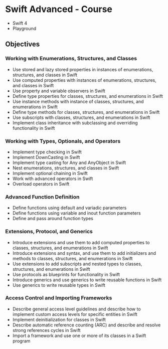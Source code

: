 # Swift Advanced - Course

* Swift 4
* Playground

## Objectives


### Working with Enumerations, Structures, and Classes

* Use stored and lazy stored properties in instances of enumerations, structures, and classes in Swift
* Use computed properties with instances of enumerations, structures, and classes in Swift
* Use property and variable observers in Swift
* Define type properties for classes, structures, and enumerations in Swift
* Use instance methods with instance of classes, structures, and enumerations in Swift
* Define type methods for classes, structures, and enumerations in Swift
* Use subscripts with classes, structures, and enumerations in Swift
* Implement class inheritance with subclassing and overriding functionality in Swift


### Working with Types, Optionals, and Operators

* Implement type checking in Swift
* Implement DownCasting in Swift
* Implement type casting for Any and AnyObject in Swift
* Nest enumerations, structures, and classes in Swift
* Implement optional chaining in Swift
* Work with advanced operators in Swift
* Overload operators in Swift


### Advanced Function Definition

* Define functions using default and variadic parameters
* Define functions using variable and inout function parameters
* Define and pass around function types


### Extensions, Protocol, and Generics

* Introduce extensions and use them to add computed properties to classes, structures, and enumerations in Swift
* Introduce extensions and syntax, and use them to add initializers and methods to classes, structures, and enumerations in Swift
* Use extensions to add subscripts and nested types to classes, structures, and enumerations in Swift
* Use protocols as blueprints for functionality in Swift
* Introduce generics and use generics to write reusable functions in Swift
* Use generics to write reusable types in Swift


### Access Control and Importing Frameworks

* Describe general access level guidelines and describe how to implement custom access levels for specific entities in Swift
* Implement deinitialization for classes in Swift
* Describe automatic reference counting (ARC) and describe and resolve strong references cycles in Swift
* Import a framework and use one or more of its classes in a Swift program
